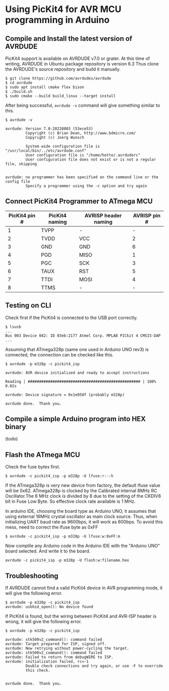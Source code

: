 # Using PicKit4 for AVR MCU programming in Arduino

## Compile and Install the latest version of AVRDUDE

PicKit4 support is available on AVRDUDE v7.0 or grater.
At this time of writing, AVRDUDE in Ubuntu package repository is version 6.3
Thus clone the AVRDUDE's source repository and build it manually.

```
$ git clone https://github.com/avrdudes/avrdude
$ cd avrdude
$ sudo apt install cmake flex bison
$ ./build.sh
$ sudo cmake --build build_linux --target install
```

After being successful, `avrdude -v` command will give something similar to this.

```
$ avrdude -v

avrdude: Version 7.0-20220803 (53ece53)
         Copyright (c) Brian Dean, http://www.bdmicro.com/
         Copyright (c) Joerg Wunsch

         System wide configuration file is "/usr/local/bin/../etc/avrdude.conf"
         User configuration file is "/home/hotte/.avrduderc"
         User configuration file does not exist or is not a regular file, skipping


avrdude: no programmer has been specified on the command line or the config file
         Specify a programmer using the -c option and try again
```

## Connect PicKit4 Programmer to ATmega MCU

PicKit4 pin # | PicKit4 naming | AVRISP header naming | AVRISP pin #
--------------|----------------|----------------------|-------------
1             | TVPP           | -                    | -
2             | TVDD           | VCC                  | 2
3             | GND            | GND                  | 6
4             | PGD            | MISO                 | 1
5             | PGC            | SCK                  | 3
6             | TAUX           | RST                  | 5
7             | TTDI           | MOSI                 | 4
8             | TTMS           | -                    | -

## Testing on CLI

Check first if the PicKit4 is connected to the USB port correctly.

```
$ lsusb
...
Bus 003 Device 042: ID 03eb:2177 Atmel Corp. MPLAB PICkit 4 CMSIS-DAP
...
```

Assuming that ATmega328p (same one used in Arduino UNO rev3) is connected, the connection can be checked like this.

```
$ avrdude -p m328p -c pickit4_isp

avrdude: AVR device initialized and ready to accept instructions

Reading | ################################################## | 100% 0.02s

avrdude: Device signature = 0x1e950f (probably m328p)

avrdude done.  Thank you.
```

## Compile a simple Arduino program into HEX binary

(todo)


## Flash the ATmega MCU

Check the fuse bytes first.

```
$ avrdude -c pickit4_isp -p m328p -U lfuse:r:-:h
```

If the ATmega328p is very new device from factory, the default lfuse value will be 0x62.
ATmega328p is clocked by the Calibrated internal 8MHz RC Oscillator.The 8 MHz clock is divided by 8 due to the setting of the CKDIV8 bit in Fuse Low Byte. So effective clock rate available is 1 MHz.

In arduino IDE, choosing the board type as Arduino UNO, it assumes that using external 16MHz crystal oscillator as main clock source.
Thus, when initializing UART baud rate as 9600bps, it will work as 600bps.
To avoid this mess, need to correct the lfuse byte as 0xFF

```
$ avrdude -c pickit4_isp -p m328p -U lfuse:w:0xFF:m
```

Now complile any Arduino code in the Arduino IDE with the "Arduino UNO" board selected. And write it to the board.

```
avrdude -c pickit4_isp -p m328p -U flash:w:filename.hex
```

## Troubleshooting

If AVRDUDE cannot find a valid PicKit4 device in AVR programming mode, it will give the following error.

```
$ avrdude -p m328p -c pickit4_isp
avrdude: usbhid_open(): No device found
```

If PicKit4 is found, but the wiring between PicKit4 and AVR-ISP header is wrong, it will give the following error.

```
$ avrdude -p m328p -c pickit4_isp

avrdude: stk500v2_command(): command failed
avrdude: Target prepared for ISP, signed off.
avrdude: Now retrying without power-cycling the target.
avrdude: stk500v2_command(): command failed
avrdude: Failed to return from debugWIRE to ISP.
avrdude: initialization failed, rc=-1
         Double check connections and try again, or use -F to override
         this check.


avrdude done.  Thank you.
```
